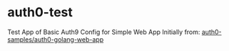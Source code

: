 # auth0-test

Test App of Basic Auth9 Config for Simple Web App
Initially from: [auth0-samples/auth0-golang-web-app](https://github.com/auth0-samples/auth0-golang-web-app/tree/master/01-Login)